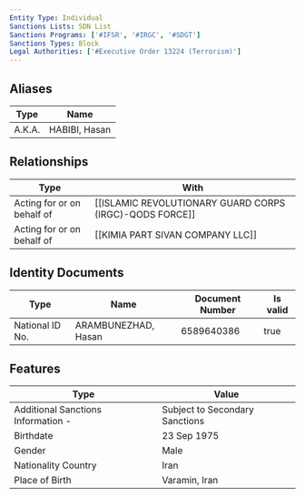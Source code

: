 ```yaml
---
Entity Type: Individual
Sanctions Lists: SDN List
Sanctions Programs: ['#IFSR', '#IRGC', '#SDGT']
Sanctions Types: Block
Legal Authorities: ['#Executive Order 13224 (Terrorism)']
---
```


## Aliases
| Type  | Name      | 
|-------|-----------|
| A.K.A. | HABIBI, Hasan |

## Relationships
| Type  | With      | 
|-------|-----------|
| Acting for or on behalf of | [[ISLAMIC REVOLUTIONARY GUARD CORPS (IRGC)-QODS FORCE]] |
| Acting for or on behalf of | [[KIMIA PART SIVAN COMPANY LLC]] |

## Identity Documents
| Type  | Name      | Document Number | Is valid |
|-------|-----------|-----------------|----------|
| National ID No. | ARAMBUNEZHAD, Hasan | 6589640386 | true |

## Features
| Type  | Value      |
|-------|------------|
| Additional Sanctions Information - | Subject to Secondary Sanctions |
| Birthdate | 23 Sep 1975 |
| Gender | Male |
| Nationality Country | Iran |
| Place of Birth | Varamin, Iran |
